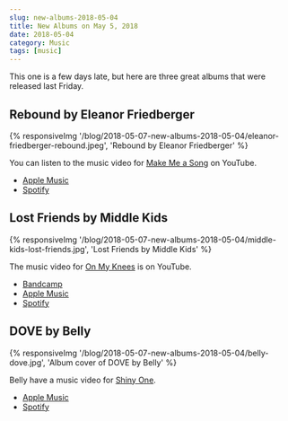 ```yaml
---
slug: new-albums-2018-05-04
title: New Albums on May 5, 2018
date: 2018-05-04
category: Music
tags: [music]
---
```


This one is a few days late, but here are three great albums that were released last Friday.

## Rebound by Eleanor Friedberger

{% responsiveImg '/blog/2018-05-07-new-albums-2018-05-04/eleanor-friedberger-rebound.jpeg', 'Rebound by Eleanor Friedberger' %}

You can listen to the music video for [Make Me a Song](https://www.youtube.com/watch?v=wmjcSz8aV1Y) on YouTube.

- [Apple Music](https://itunes.apple.com/at/album/rebound/1334965613?l=en)
- [Spotify](https://open.spotify.com/album/0oOqcEOKXsr3f6cfIfZqrX)

## Lost Friends by Middle Kids

{% responsiveImg '/blog/2018-05-07-new-albums-2018-05-04/middle-kids-lost-friends.jpg', 'Lost Friends by Middle Kids' %}

The music video for [On My Knees](https://www.youtube.com/watch?v=yMuDiu1gzdE) is on YouTube.

- [Bandcamp](https://middlekids.bandcamp.com/album/lost-friends)
- [Apple Music](https://itunes.apple.com/at/album/lost-friends/1339205639?l=en)
- [Spotify](https://open.spotify.com/album/0sF684xABPfE5ywOMLNqDq)

## DOVE by Belly

{% responsiveImg '/blog/2018-05-07-new-albums-2018-05-04/belly-dove.jpg', 'Album cover of DOVE by Belly' %}

Belly have a music video for [Shiny One](https://www.youtube.com/watch?v=prF1CdzjTZ4).

- [Apple Music](https://itunes.apple.com/at/album/dove/1343422246?l=en)
- [Spotify](https://open.spotify.com/album/2vS00kkKsWIzCV8YGceoDK)
